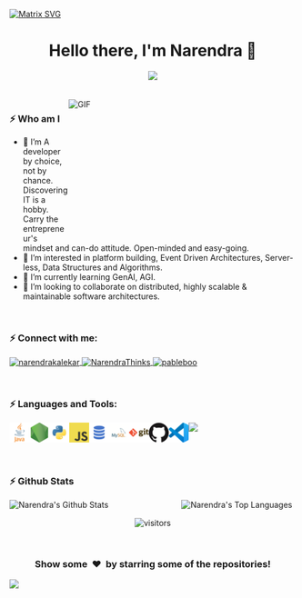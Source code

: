 [![Matrix SVG](https://raw.githubusercontent.com/rodrigograca31/rodrigograca31/master/matrix.svg)](https://www.youtube.com/watch?v=SDkAGkd4NLc) 
<p>
  <h1 align="center"><b>Hello there, I'm Narendra 👋</b></h1>
</p>
<p align="center">
  <a href="https://github.com/DenverCoder1/readme-typing-svg"><img src="https://readme-typing-svg.herokuapp.com?lines=Back+End+Developer;DS%20|%20Algo%20|%20AI%20|%20ML%20Enthusiast;Always%20learning%20new%20things&center=true&width=500&height=50"></a>
</p>

<br>


<a target="_blank">
  <img align="right" height="250" width="400" alt="GIF" src="https://github.com/JayantGoel001/JayantGoel001/blob/master/GIF/image.gif">
</a>

### :zap: Who am I
- 👋 I’m A developer by choice, not by chance. Discovering IT is a hobby. Carry the entrepreneur's mindset and can-do attitude. Open-minded and easy-going.
- 💞️ I’m interested in platform building, Event Driven Architectures, Server-less, Data Structures and Algorithms.
- 🌱 I’m currently learning GenAI, AGI.
- 👀 I’m looking to collaborate on distributed, highly scalable & maintainable software architectures.
<!--- - 📬 How to reach me: <a href="https://www.linkedin.com/in/narendrakalekar/"><img src="https://img.shields.io/badge/linkedin-%230077B5.svg?&style=for-the-badge&logo=linkedin&logoColor=white" alt="LinkedIn" /></a>&nbsp; -->

<br>

### :zap: Connect with me:

<p align="left"> <a href="https://www.linkedin.com/in/narendrakalekar/" target="blank"> <img align="center" src="https://raw.githubusercontent.com/rahuldkjain/github-profile-readme-generator/master/src/images/icons/Social/linked-in-alt.svg" alt="narendrakalekar" height="30" width="40" /> </a> <a href="https://twitter.com/NarendraThinks" target="blank"> <img align="center" src="https://raw.githubusercontent.com/rahuldkjain/github-profile-readme-generator/master/src/images/icons/Social/twitter.svg" alt="NarendraThinks" height="30" width="40" /> </a> <a href="https://www.youtube.com/@appliedlogics1974" target="blank"> <img align="center" src="https://raw.githubusercontent.com/rahuldkjain/github-profile-readme-generator/master/src/images/icons/Social/youtube.svg" alt="pableboo" height="30" width="40" /> </a> </p>

<br>

 <!-- 
 ### SkillSet:

|  | **Tools** |
| --- | --- |
| **Languages** | <a href="[https://en.wikipedia.org/wiki/C_(programming_language)](https://en.wikipedia.org/wiki/Java_(programming_language))"><img align="left" src="https://raw.githubusercontent.com/github/explore/80688e429a7d4ef2fca1e82350fe8e3517d3494d/topics/java/java.png" height="60px" width="60px" /></a><a href="https://www.python.org/"><img align="left" src="images/python.svg" height="60px" width="60px" /></a><a href="https://www.javascript.com/"><img align="left" src="images/js.png" height="60px" width="60px" /></a><a href="https://www.typescriptlang.org/"><img align="left" src="images/ts.png" height="60px" width="60px" /></a> |
| **Databases** | <a href="https://www.mongodb.com/"><img align="left" src="images/mongo.svg" height="60px" width="60px" /></a><a href="https://www.mysql.com/"><img align="left" src="images/mysql.png" height="60px" width="80px" /></a> |
| **Frameworks** | <a href="https://expressjs.com/"><img align="left" src="images/express.png" height="50px" width="150px" /></a><a href="https://fastapi.tiangolo.com/"><img align="left" src="images/fastapi.png" height="60px" width="150px" /></a><a href="https://getbootstrap.com/"><img align="left" src="images/bootstrap.png" height="50px" width="60px" /></a><a href="https://angular.io/"><img align="left" src="images/angular.svg" height="60px" width="60px" /></a> |
| **Libraries** | <a href="https://reactjs.org/"><img align="left" src="images/react.png" height="60px" width="60px" /></a><a href="https://redux.js.org/"><img align="left" src="images/redux.png" height="50px" width="60px" /></a><a href="https://jquery.com/"><img align="left" src="images/jquery.png" height="60px" width="60px" /></a> |
| **Toolkits** | <a href="https://nodejs.org/en/"><img align="left" src="images/node.svg" height="55px" width="55px" /></a><a href="https://www.postman.com/"><img align="left" src="images/postman.png" height="60px" width="60px" /></a><a href="https://git-scm.com/"><img align="left" src="images/git.png" height="60px" width="60px" /></a><a href="https://www.docker.com/"><img align="left" src="images/docker.png" height="50px" width="70px" /></a> |
| **Cloud Services** | <a href="https://aws.amazon.com/"><img align="left" src="images/aws.png" height="60px" width="60px" /></a><a href="https://www.heroku.com"><img align="left" src="images/heroku.png" height="60px" width="60px" /></a> |
| **Platforms** | <a href="https://www.jetbrains.com/pycharm/"><img height="40" src="https://resources.jetbrains.com/storage/products/pycharm/img/meta/pycharm_logo_300x300.png"><img align="left" src="https://resources.jetbrains.com/storage/products/pycharm/img/meta/pycharm_logo_300x300.png" height="60px" width="60px" /></a><a href="https://www.linux.org/"><img align="left" src="[images/linux.jpg](https://raw.githubusercontent.com/github/explore/80688e429a7d4ef2fca1e82350fe8e3517d3494d/topics/visual-studio-code/visual-studio-code.png)" height="60px" width="60px" /></a> |

<br>
-->

### :zap: Languages and Tools: 

<img align="left" alt="JavaScript" width="35px" src="https://raw.githubusercontent.com/github/explore/80688e429a7d4ef2fca1e82350fe8e3517d3494d/topics/java/java.png" />
<img align="left" alt="Node.js" width="35px" src="https://raw.githubusercontent.com/github/explore/80688e429a7d4ef2fca1e82350fe8e3517d3494d/topics/nodejs/nodejs.png" />
<img align="left" alt="Python" width="35px" src="https://raw.githubusercontent.com/github/explore/80688e429a7d4ef2fca1e82350fe8e3517d3494d/topics/python/python.png" />
<img align="left" alt="JavaScript" width="35px" src="https://raw.githubusercontent.com/github/explore/80688e429a7d4ef2fca1e82350fe8e3517d3494d/topics/javascript/javascript.png" />
<img align="left" alt="SQL" width="35px" src="https://raw.githubusercontent.com/github/explore/80688e429a7d4ef2fca1e82350fe8e3517d3494d/topics/sql/sql.png" />
<img align="left" alt="MySQL" width="35px" src="https://raw.githubusercontent.com/github/explore/80688e429a7d4ef2fca1e82350fe8e3517d3494d/topics/mysql/mysql.png" />
<img align="left" alt="Git" width="35px" src="https://raw.githubusercontent.com/github/explore/80688e429a7d4ef2fca1e82350fe8e3517d3494d/topics/git/git.png" />
<img align="left" alt="GitHub" width="35px" src="https://raw.githubusercontent.com/github/explore/78df643247d429f6cc873026c0622819ad797942/topics/github/github.png" />
<a href = "https://www.jetbrains.com/pycharm/"><img height="40" src="https://resources.jetbrains.com/storage/products/pycharm/img/meta/pycharm_logo_300x300.png"></a>
<img align="left" alt="Visual Studio Code" width="35px" src="https://raw.githubusercontent.com/github/explore/80688e429a7d4ef2fca1e82350fe8e3517d3494d/topics/visual-studio-code/visual-studio-code.png" />
<br>
<br>
<br>
<br>

### :zap: Github Stats

  <img align="left" src="https://github-readme-stats.sumanth-talluri.vercel.app/api?username=kalekarnn&show_icons=true&title_color=fff&icon_color=79ff97&text_color=efefef&bg_color=24292e" alt="Narendra's Github Stats" width="60%">
  
<img src="https://github-readme-stats.vercel.app/api/top-langs/?username=kalekarnn&theme=tokyonight" width="37%" alt="Narendra's Top Languages">

<br>
<p align="center">
    <img align="center" alt="visitors" src="https://profile-counter.glitch.me/kalekarnn/count.svg" />
</p>
<br>

<div align="center">
<h3 align="center">Show some &nbsp;❤️&nbsp; by starring some of the repositories!</h3>
</div><img src="https://github.com/punitkmryh/punitkmryh/blob/master/wave.svg" />

<!---
kalekarnn/kalekarnn is a ✨ special ✨ repository because its `README.md` (this file) appears on your GitHub profile.
You can click the Preview link to take a look at your changes.
--->
